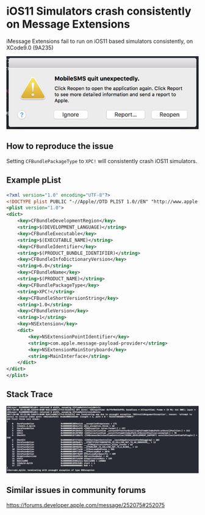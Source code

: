 # iOS11 Simulators crash consistently on Message Extensions

iMessage Extensions fail to run on iOS11 based simulators consistently, on XCode9.0 (9A235)

![Crash Alert](error.png)

## How to reproduce the issue

Setting `CFBundlePackageType` to `XPC!` will consistently crash iOS11 simulators.

## Example pList
``` xml
<?xml version="1.0" encoding="UTF-8"?>
<!DOCTYPE plist PUBLIC "-//Apple//DTD PLIST 1.0//EN" "http://www.apple.com/DTDs/PropertyList-1.0.dtd">
<plist version="1.0">
<dict>
	<key>CFBundleDevelopmentRegion</key>
	<string>$(DEVELOPMENT_LANGUAGE)</string>
	<key>CFBundleExecutable</key>
	<string>$(EXECUTABLE_NAME)</string>
	<key>CFBundleIdentifier</key>
	<string>$(PRODUCT_BUNDLE_IDENTIFIER)</string>
	<key>CFBundleInfoDictionaryVersion</key>
	<string>6.0</string>
	<key>CFBundleName</key>
	<string>$(PRODUCT_NAME)</string>
	<key>CFBundlePackageType</key>
	<string>XPC!</string>
	<key>CFBundleShortVersionString</key>
	<string>1.0</string>
	<key>CFBundleVersion</key>
	<string>1</string>
    <key>NSExtension</key>
    <dict>
        <key>NSExtensionPointIdentifier</key>
        <string>com.apple.message-payload-provider</string>
        <key>NSExtensionMainStoryboard</key>
        <string>MainInterface</string>
    </dict>
</dict>
</plist>
```
## Stack Trace

![Stack Trace](stacktrace.png)

## Similar issues in community forums

https://forums.developer.apple.com/message/252075#252075


